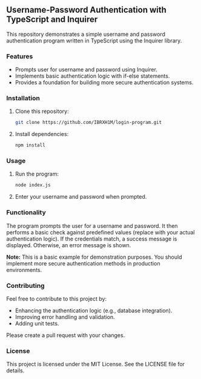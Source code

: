 ## Username-Password Authentication with TypeScript and Inquirer

This repository demonstrates a simple username and password authentication program written in TypeScript using the Inquirer library.

### Features

- Prompts user for username and password using Inquirer.
- Implements basic authentication logic with if-else statements.
- Provides a foundation for building more secure authentication systems.

### Installation

1. Clone this repository:

   ```bash
   git clone https://github.com/IBRXH1M/login-program.git
   ```

2. Install dependencies:

   ```bash
   npm install
   ```

### Usage

1. Run the program:

   ```bash
   node index.js
   ```

2. Enter your username and password when prompted.

### Functionality

The program prompts the user for a username and password. It then performs a basic check against predefined values (replace with your actual authentication logic). If the credentials match, a success message is displayed. Otherwise, an error message is shown.

**Note:** This is a basic example for demonstration purposes. You should implement more secure authentication methods in production environments.

### Contributing

Feel free to contribute to this project by:

- Enhancing the authentication logic (e.g., database integration).
- Improving error handling and validation.
- Adding unit tests.

Please create a pull request with your changes.

### License

This project is licensed under the MIT License. See the LICENSE file for details.
